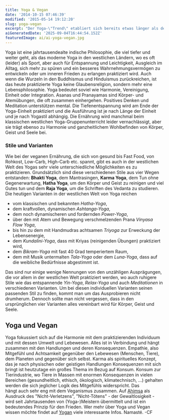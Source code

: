```yaml
---
title: Yoga & Vegan
date: '2014-10-15 07:46:39'
modified: '2015-05-14 19:12:20'
slug: yoga-vegan
excerpt: "Der Yoga-\"Trend\" etabliert sich bereits etwas länger als der Vegan-\"Trend\". Beide\_Lebenseinstellungen haben so viele Varianten, Ursprünge und ebenso Gemeinsamkeiten."
aiGeneratedDate: '2025-09-04T16:44:54.152Z'
featuredImage: ai/ai-yoga-vegan.jpg
---
```


Yoga ist eine jahrtausendealte indische Philosophie, die viel tiefer und weiter geht, als das moderne Yoga in den westlichen Ländern, wo es oft (leider) als Sport, aber auch für Entspannung und Leichtigkeit, Ausgleich im Alltag, sich mehr zu spüren und ein besseres Wahrnehmungsvermögen zu entwickeln oder um inneren Frieden zu erlangen praktiziert wird. Auch wenn die Wurzeln in den Buddhismus und Hinduismus zurückreichen, ist das heute praktizierte Yoga keine Glaubensreligion, sondern mehr eine Lebensphilosophie. Yoga bedeutet soviel wie Harmonie, Vereinigung, Einheit oder Integration. Asanas und Pranayamas sind Körper- und Atemübungen, die oft zusammen einhergehen. Positives Denken und Meditation unterstützen mental. Die Tiefenentspannung wird am Ende der Yoga-Einheit praktiziert und die Ausführung ist je nach Länge der Einheit und je nach Yogastil abhängig. Die Ernährung wird manchmal beim klassischen westlichen Yoga-Gruppenunterricht leider vernachlässigt, aber sie trägt ebenso zu Harmonie und ganzheitlichem Wohlbefinden von Körper, Geist und Seele bei.

### Stile und Varianten

Wie bei der veganen Ernährung, die sich von gesund bis Fast Food, von Rohkost, Low-Carb, High-Carb etc. spannt, gibt es auch in der westlichen Welt des Yogas sehr viele unterschiedliche Möglichkeiten es zu praktizieren. Grundsätzlich sind diese verschiedenen Stile aus vier Wegen entstanden: **Bhakti Yoga**, dem Mantrasingen, **Karma Yoga**, dem Tun ohne Gegenerwartung, **Hatha Yoga**, um den Körper und Geist zu reinigen und viel Gutes tun und dem **Raja Yoga**, um die Schriften des Vedanta zu studieren. Die heutigen Varianten in der westlichen Welt von Yoga reichen

*   vom klassischen und bekannten _Hatha-Yoga_,
*   dem kraftvollen, dynamischen _Ashtanga-Yoga_,
*   dem noch dynamischeren und fordernden _Power-Yoga_,
*   über den mit Atem und Bewegung verschmelzenden Prana _Vinyasa Flow Yoga_,
*   bis hin zu dem mit Handmudras achtsamen _Triyoga_ zur Erweckung der Lebensenergie,
*   dem _Kundalini-Yoga_, dass mit Kriyas (reinigenden Übungen) praktiziert wird,
*   dem _Bikram-Yoga_ mit fast 40 Grad temperiertem Raum,
*   dem mit Musik untermalten _Tala-Yoga_ oder dem _Luna-Yoga_, dass auf die weibliche Bedürfnisse abgestimmt ist.

Das sind nur einige wenige Nennungen von den unzähligen Ausprägungen, die vor allem in der westlichen Welt praktiziert werden, wo auch ruhigere Stile wie das entspannende _Yin-Yoga_, _Relax-Yoga_ und auch _Meditationen_ in verschiedenen Varianten. Um bei diesen individuellen Varianten seinen passenden Stil zu finden, kommt man um das Ausprobieren nicht drumherum. Dennoch sollte man nicht vergessen, dass in den ursprünglichen vier Varianten alles vereinbart wird für Körper, Geist und Seele.

## Yoga und Vegan

Yoga fokussiert sich auf die Harmonie mit dem praktizierenden Individuum und mit dessen Umwelt und Lebewesen. Alles ist in Verbindung und hängt zusammen mit den Handlungen und deren Konsequenzen. Empathie, also Mitgefühl und Achtsamkeit gegenüber den Lebewesen (Menschen, Tiere), dem Planeten und gegenüber sich selbst. Karma als spirituelles Konzept, das je nach physischen oder geistigen Handlungen Konsequenzen mit sich bringt ist heutzutage ein großes Thema im Bezug auf Konsum. Konsum zur Tierindustrie, wo Tiere in Massen mit enormen Konsequenzen in vielen Bereichen (gesundheitlich, ethisch, ökologisch, klimatechnisch, ...) gehalten werden die sich jeglicher Logik des Mitgefühls widerspricht. Das hängt auch sehr eng mit dem Veganismus zusammen. Auf [Ahimsa](http://pro-ahimsa.at/) als Ausdruck des "Nicht-Verletzens", "Nicht-Tötens" - der Gewaltlosigkeit - wird seit Jahrtausenden von (Yoga-)Meistern übermittelt und ist ein bedeutendes Prinzip für den Frieden. Wer mehr über Yoga und Vegan wissen möchte findet auf [Yogan](http://www.yogan-om.de/) viele interessante Infos. Namasté. -CF
